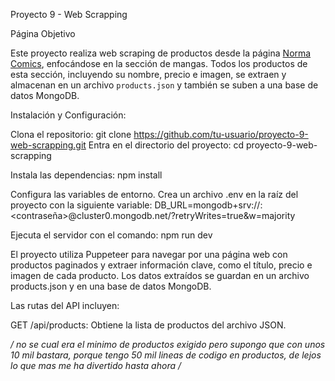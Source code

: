 Proyecto 9 - Web Scrapping

Página Objetivo

Este proyecto realiza web scraping de productos desde la página [Norma Comics](https://www.normacomics.com/comics/manga.html), enfocándose en la sección de mangas. Todos los productos de esta sección, incluyendo su nombre, precio e imagen, se extraen y almacenan en un archivo `products.json` y también se suben a una base de datos MongoDB.

Instalación y Configuración:

Clona el repositorio:
git clone https://github.com/tu-usuario/proyecto-9-web-scrapping.git
Entra en el directorio del proyecto:
cd proyecto-9-web-scrapping

Instala las dependencias:
npm install

Configura las variables de entorno. Crea un archivo .env en la raíz del proyecto con la siguiente variable:
DB_URL=mongodb+srv://<usuario>:<contraseña>@cluster0.mongodb.net/<nombre-db>?retryWrites=true&w=majority

Ejecuta el servidor con el comando:
npm run dev

El proyecto utiliza Puppeteer para navegar por una página web con productos paginados y extraer información clave, como el título, precio e imagen de cada producto. Los datos extraídos se guardan en un archivo products.json y en una base de datos MongoDB.

Las rutas del API incluyen:

GET /api/products: Obtiene la lista de productos del archivo JSON.

_/ no se cual era el minimo de productos exigido pero supongo que con unos 10 mil bastara, porque tengo 50 mil lineas de codigo en productos, de lejos lo que mas me ha divertido hasta ahora /_
